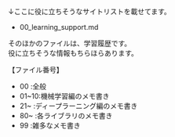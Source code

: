 ↓ここに役に立ちそうなサイトリストを載せてます。  
- 00_learning_support.md

そのほかのファイルは、学習履歴です。  
役に立ちそうな情報もちらほらあります。  

【ファイル番号】  
- 00   :全般
- 01~10:機械学習編のメモ書き
- 21~  :ディープラーニング編のメモ書き
- 80~  :各ライブラリのメモ書き
- 99   :雑多なメモ書き